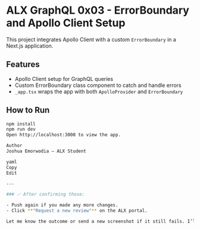 # ALX GraphQL 0x03 - ErrorBoundary and Apollo Client Setup

This project integrates Apollo Client with a custom `ErrorBoundary` in a Next.js application.

## Features

- Apollo Client setup for GraphQL queries
- Custom ErrorBoundary class component to catch and handle errors
- `_app.tsx` wraps the app with both `ApolloProvider` and `ErrorBoundary`

## How to Run

```bash
npm install
npm run dev
Open http://localhost:3000 to view the app.

Author
Joshua Emorwodia – ALX Student

yaml
Copy
Edit

---

### ✅ After confirming those:

- Push again if you made any more changes.
- Click **"Request a new review"** on the ALX portal.

Let me know the outcome or send a new screenshot if it still fails. I’ll walk you through the next fix ste